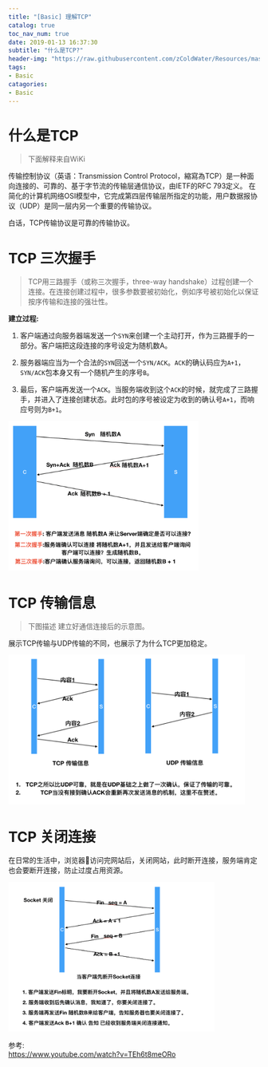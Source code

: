 ```yaml
---
title: "[Basic] 理解TCP"
catalog: true
toc_nav_num: true
date: 2019-01-13 16:37:30
subtitle: "什么是TCP?"
header-img: "https://raw.githubusercontent.com/zColdWater/Resources/master/Images/camper.jpg"
tags:
- Basic
catagories:
- Basic
---
```



什么是TCP
=======

> 下面解释来自WiKi

传输控制协议（英语：Transmission Control Protocol，縮寫為TCP）是一种面向连接的、可靠的、基于字节流的传输层通信协议，由IETF的RFC 793定义。 在简化的计算机网络OSI模型中，它完成第四层传输层所指定的功能，用户数据报协议（UDP）是同一层内另一个重要的传输协议。

白话，TCP传输协议是可靠的传输协议。


TCP 三次握手
=======

> TCP用三路握手（或称三次握手，three-way handshake）过程创建一个连接。在连接创建过程中，很多参数要被初始化，例如序号被初始化以保证按序传输和连接的强壮性。

**建立过程:**

1. 客户端通过向服务器端发送一个`SYN`来创建一个主动打开，作为三路握手的一部分。客户端把这段连接的序号设定为随机数A。

2. 服务器端应当为一个合法的`SYN`回送一个`SYN/ACK`。`ACK`的确认码应为`A+1`，`SYN/ACK`包本身又有一个随机产生的序号`B`。

3. 最后，客户端再发送一个`ACK`。当服务端收到这个`ACK`的时候，就完成了三路握手，并进入了连接创建状态。此时包的序号被设定为收到的确认号`A+1`，而响应号则为`B+1`。

<img src="https://raw.githubusercontent.com/zColdWater/Resources/master/Images/TCP1.png" height="300" />


TCP 传输信息
=======

> 下图描述 建立好通信连接后的示意图。

展示TCP传输与UDP传输的不同，也展示了为什么TCP更加稳定。

<img src="https://raw.githubusercontent.com/zColdWater/Resources/master/Images/TCP2.png" height="300" />



TCP 关闭连接
=======

在日常的生活中，浏览器访问完网站后，关闭网站，此时断开连接，服务端肯定也会要断开连接，防止过度占用资源。

<img src="https://raw.githubusercontent.com/zColdWater/Resources/master/Images/TCP3.png" height="300" />


参考:  
https://www.youtube.com/watch?v=TEh6t8meORo